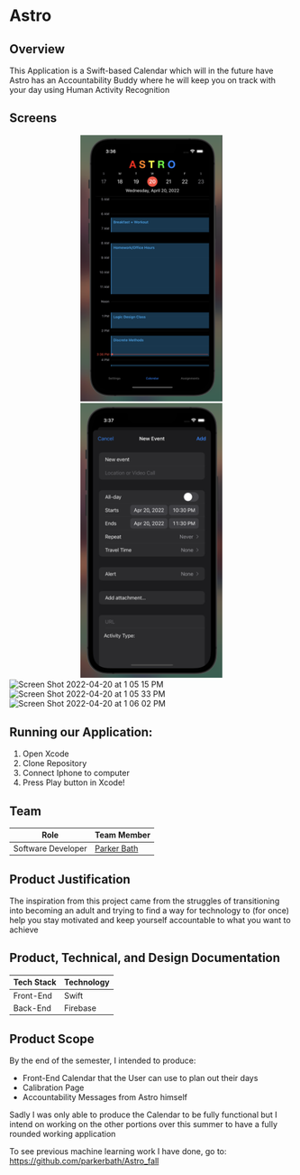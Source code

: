 # Astro

## Overview

This Application is a Swift-based Calendar which will in the future have Astro has an Accountability Buddy where he will keep you on track with your day using Human Activity Recognition

## Screens

<center><img src="assets/calendar.png" width=50%/></a></center>
<center><img src="assets/neweventform.png" width=50%/></a></center>
<img width="1203" alt="Screen Shot 2022-04-20 at 1 05 15 PM" src="https://user-images.githubusercontent.com/45578338/208450015-5444c887-a9b9-4e30-a79d-0999984d7eea.png">
<img width="1198" alt="Screen Shot 2022-04-20 at 1 05 33 PM" src="https://user-images.githubusercontent.com/45578338/208449938-8554efc5-88b8-4e34-b896-fef5fcbe2db7.png">
<img width="1192" alt="Screen Shot 2022-04-20 at 1 06 02 PM" src="https://user-images.githubusercontent.com/45578338/208449980-27f2f013-a142-4aeb-9ac7-9c9bcd31ad61.png">



<br>

## Running our Application:

1. Open Xcode
2. Clone Repository
3. Connect Iphone to computer
4. Press Play button in Xcode!

## Team

| Role               | Team Member                                  |
| ------------------ | -------------------------------------------- |
| Software Developer | [Parker Bath](https://github.com/parkerbath) |

## Product Justification

The inspiration from this project came from the struggles of transitioning into becoming an adult and trying to find a way for technology to (for once) help you stay motivated and keep yourself accountable to what you want to achieve

## Product, Technical, and Design Documentation

| Tech Stack | Technology |
| ---------- | ---------- |
| Front-End  | Swift      |
| Back-End   | Firebase   |

## Product Scope

By the end of the semester, I intended to produce:

- Front-End Calendar that the User can use to plan out their days
- Calibration Page
- Accountability Messages from Astro himself

Sadly I was only able to produce the Calendar to be fully functional but I intend on working on the other portions over this summer to have a fully rounded working application

To see previous machine learning work I have done, go to:
https://github.com/parkerbath/Astro_fall
